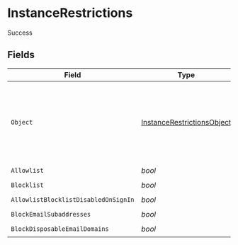 # InstanceRestrictions

Success


## Fields

| Field                                                                                 | Type                                                                                  | Required                                                                              | Description                                                                           | Example                                                                               |
| ------------------------------------------------------------------------------------- | ------------------------------------------------------------------------------------- | ------------------------------------------------------------------------------------- | ------------------------------------------------------------------------------------- | ------------------------------------------------------------------------------------- |
| `Object`                                                                              | [InstanceRestrictionsObject](../../Models/Components/InstanceRestrictionsObject.md)   | :heavy_check_mark:                                                                    | String representing the object's type. Objects of the same type share the same value. | instance_restrictions                                                                 |
| `Allowlist`                                                                           | *bool*                                                                                | :heavy_check_mark:                                                                    | N/A                                                                                   | false                                                                                 |
| `Blocklist`                                                                           | *bool*                                                                                | :heavy_check_mark:                                                                    | N/A                                                                                   | true                                                                                  |
| `AllowlistBlocklistDisabledOnSignIn`                                                  | *bool*                                                                                | :heavy_check_mark:                                                                    | N/A                                                                                   |                                                                                       |
| `BlockEmailSubaddresses`                                                              | *bool*                                                                                | :heavy_check_mark:                                                                    | N/A                                                                                   | true                                                                                  |
| `BlockDisposableEmailDomains`                                                         | *bool*                                                                                | :heavy_check_mark:                                                                    | N/A                                                                                   |                                                                                       |